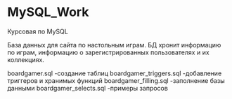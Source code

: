 # MySQL_Work
Курсовая по MySQL

База данных для сайта по настольным играм. БД хронит информацию по играм, информацию о зарегистрированных пользователях и их коллекциях.

boardgamer.sql -создание таблиц boardgamer_triggers.sql -добавление триггеров и хранимых функций boardgamer_filling.sql -заполнение базы данными boardgamer_selects.sql -примеры запросов
